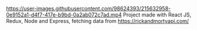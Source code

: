 

https://user-images.githubusercontent.com/98624393/215632958-0e9152a1-d4f7-417e-b9bd-0a2ab072c7ad.mp4 
Project made with React JS, Redux, Node and Express, fetching data from https://rickandmortyapi.com/


